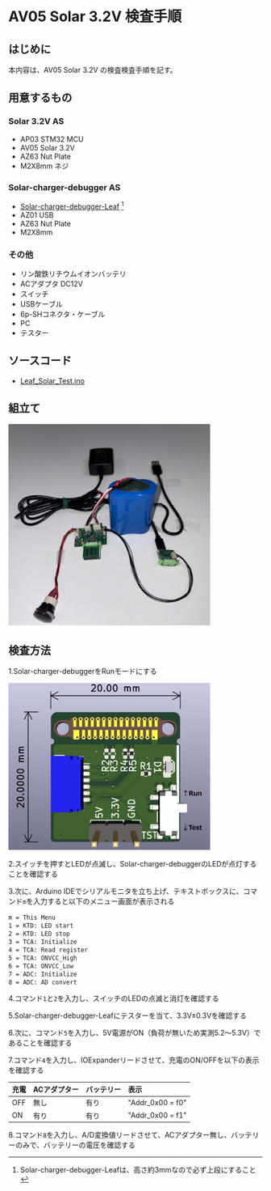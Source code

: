# AV05 Solar 3.2V 検査手順
## はじめに
本内容は、AV05 Solar 3.2V の検査検査手順を記す。
## 用意するもの
### Solar 3.2V AS
* AP03 STM32 MCU  
* AV05 Solar 3.2V
* AZ63 Nut Plate
* M2X8mm ネジ
### Solar-charger-debugger AS
* [Solar-charger-debugger-Leaf](https://github.com/Leafony/HW-Design-Files/tree/master/Solar-charger-debugger-Leaf) [^1]
* AZ01 USB
* AZ63 Nut Plate
* M2X8mm  
[^1]:Solar-charger-debugger-Leafは、高さ約3mmなので必ず上段にすること
### その他
* リン酸鉄リチウムイオンバッテリ
* ACアダプタ DC12V
* スイッチ
* USBケーブル
* 6p-SHコネクタ・ケーブル
* PC
* テスター
## ソースコード
* [Leaf_Solar_Test.ino](https://github.com/Leafony/Sample-Sketches/blob/master/Leaf_Solar_Test/Leaf_Solar_Test.ino)
## 組立て
<img src="./docs/Solar_3.2V_Test.jpg" width="400" />

## 検査方法
1.Solar-charger-debuggerをRunモードにする

<img src="./docs/Solar-charger-debugger-Leaf_3d.png" width="400" />

2.スイッチを押すとLEDが点滅し、Solar-charger-debuggerのLEDが点灯することを確認する

3.次に、Arduino IDEでシリアルモニタを立ち上げ、テキストボックスに、コマンド`m`を入力すると以下のメニュー画面が表示される
 ```
 m = This Menu
 1 = KTD: LED start
 2 = KTD: LED stop
 3 = TCA: Initialize
 4 = TCA: Read register
 5 = TCA: ONVCC_High
 6 = TCA: ONVCC_Low
 7 = ADC: Initialize
 8 = ADC: AD convert
 ```
4.コマンド`1`と`2`を入力し、スイッチのLEDの点滅と消灯を確認する

5.Solar-charger-debugger-Leafにテスターを当て、3.3V±0.3Vを確認する
 
6.次に、コマンド`5`を入力し、5V電源がON（負荷が無いため実測5.2～5.3V）であることを確認する

7.コマンド`4`を入力し、IOExpanderリードさせて、充電のON/OFFを以下の表示を確認する

| 充電 | ACアダプター | バッテリー | 表示|
| :---  | :--- | :--- | :--- |
|OFF |  無し | 有り |"Addr_0x00 = f0" |
|ON|  有り | 有り | "Addr_0x00 = f1"  |

8.コマンド`8`を入力し、A/D変換値リードさせて、ACアダプター無し、バッテリーのみで、バッテリーの電圧を確認する


